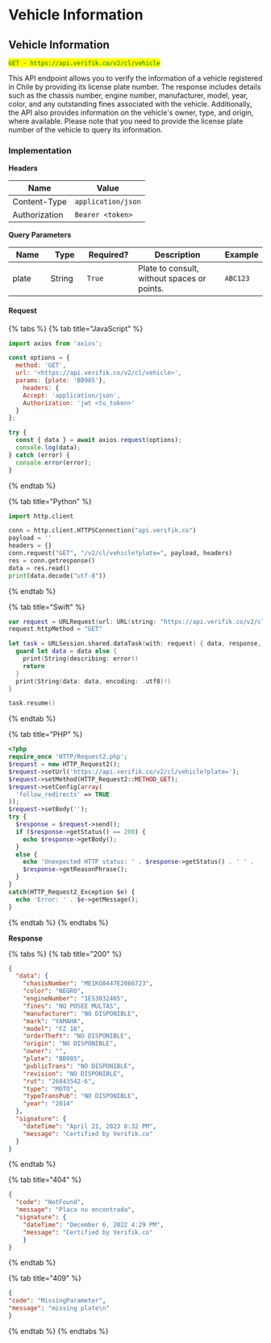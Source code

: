 # Vehicle Information

## Vehicle Information

<mark style="color:green;">`GET - https://api.verifik.co/v2/cl/vehicle`</mark>

This API endpoint allows you to verify the information of a vehicle registered in Chile by providing its license plate number. The response includes details such as the chassis number, engine number, manufacturer, model, year, color, and any outstanding fines associated with the vehicle. Additionally, the API also provides information on the vehicle's owner, type, and origin, where available. Please note that you need to provide the license plate number of the vehicle to query its information.

### Implementation

**Headers**

| Name          | Value              |
| ------------- | ------------------ |
| Content-Type  | `application/json` |
| Authorization | `Bearer <token>`   |

**Query Parameters**

<table><thead><tr><th width="99">Name</th><th width="88">Type</th><th width="105">Required?</th><th width="341">Description</th><th>Example</th></tr></thead><tbody><tr><td>plate</td><td>String</td><td><code>True</code></td><td>Plate to consult, without spaces or points.</td><td><code>ABC123</code></td></tr></tbody></table>

#### Request

{% tabs %}
{% tab title="JavaScript" %}

```javascript
import axios from 'axios';

const options = {
  method: 'GET',
  url: '<https://api.verifik.co/v2/cl/vehicle>',
  params: {plate: 'BB985'},
    headers: {
    Accept: 'application/json',
    Authorization: 'jwt <tu_token>'
  }
};

try {
  const { data } = await axios.request(options);
  console.log(data);
} catch (error) {
  console.error(error);
}
```

{% endtab %}

{% tab title="Python" %}

```python
import http.client

conn = http.client.HTTPSConnection("api.verifik.co")
payload = ''
headers = {}
conn.request("GET", "/v2/cl/vehicle?plate=", payload, headers)
res = conn.getresponse()
data = res.read()
print(data.decode("utf-8"))
```

{% endtab %}

{% tab title="Swift" %}

```swift
var request = URLRequest(url: URL(string: "https://api.verifik.co/v2/cl/vehicle?plate=")!,timeoutInterval: Double.infinity)
request.httpMethod = "GET"

let task = URLSession.shared.dataTask(with: request) { data, response, error in 
  guard let data = data else {
    print(String(describing: error))
    return
  }
  print(String(data: data, encoding: .utf8)!)
}

task.resume()

```

{% endtab %}

{% tab title="PHP" %}

```php
<?php
require_once 'HTTP/Request2.php';
$request = new HTTP_Request2();
$request->setUrl('https://api.verifik.co/v2/cl/vehicle?plate=');
$request->setMethod(HTTP_Request2::METHOD_GET);
$request->setConfig(array(
  'follow_redirects' => TRUE
));
$request->setBody('');
try {
  $response = $request->send();
  if ($response->getStatus() == 200) {
    echo $response->getBody();
  }
  else {
    echo 'Unexpected HTTP status: ' . $response->getStatus() . ' ' .
    $response->getReasonPhrase();
  }
}
catch(HTTP_Request2_Exception $e) {
  echo 'Error: ' . $e->getMessage();
}
```

{% endtab %}
{% endtabs %}

**Response**

{% tabs %}
{% tab title="200" %}

```json
{
  "data": {
    "chasisNumber": "ME1KG0447E2066723",
    "color": "NEGRO",
    "engineNumber": "1ES3032465",
    "fines": "NO POSEE MULTAS",
    "manufacturer": "NO DISPONIBLE",
    "mark": "YAMAHA",
    "model": "FZ 16",
    "orderTheft": "NO DISPONIBLE",
    "origin": "NO DISPONIBLE",
    "owner": "",
    "plate": "BB985",
    "publicTrans": "NO DISPONIBLE",
    "revision": "NO DISPONIBLE",
    "rut": "26043542-6",
    "type": "MOTO",
    "typeTransPub": "NO DISPONIBLE",
    "year": "2014"
  },
  "signature": {
    "dateTime": "April 21, 2023 8:32 PM",
    "message": "Certified by Verifik.co"
  }
}
```

{% endtab %}

{% tab title="404" %}

```json
{
  "code": "NotFound",
  "message": "Placa no encontrada",
  "signature": {
    "dateTime": "December 6, 2022 4:29 PM",
    "message": "Certified by Verifik.co"
    }
}

```

{% endtab %}

{% tab title="409" %}

```json
{
"code": "MissingParameter",
"message": "missing plate\n"
}
```

{% endtab %}
{% endtabs %}
